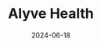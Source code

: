 ---  
layout: startup_page  
title: "Alyve Health"  
id: "alyve.health"  
permalink: "/alyvehealthalyve.health06182024/"  
website: "https://www.alyve.health/"  
funding_round: "Series A"  
funding_amount: "$5.5M"  
investors: "Axilor Ventures, 1Crowd Fund, Inhealth Ventures, Trifecta Capital"  
about: "Alyve Health offers comprehensive healthcare services to individuals, employers, and businesses, including doctor consultations, medicine purchases, and wellness programs. Its platform integrates payers, intermediaries, and providers, creating a unified healthcare ecosystem. The startup boasts over a million users."  
markets: "Healthtech, Life and Health Insurance, Other Healthcare Technology Systems, Digital Health, Mobile"  
hq: "Mumbai, Maharashtra, India"  
founded_year: "2020"  
linkedin: "https://www.linkedin.com/company/alyvehealth"  
twitter: "https://twitter.com/AlyveH"  
instagram: ""  
facebook: "https://www.facebook.com/alyvehealth"  
crunchbase: "https://www.crunchbase.com/organization/alyve-health"  
pitchbook: "https://pitchbook.com/profiles/company/513436-51"  

date_display: "18-Jun-2024"  
date: "2024-06-18"

# SEO Optimization  
meta_title: "Alyve Health - Series A Funding ($5.5M)"  
meta_description: "Alyve Health, Alyve Health offers comprehensive healthcare services to individuals, employers, and businesses, including doctor consultations, medicine purchases, a..."  
meta_keywords: "Alyve Health, Healthtech, Life and Health Insurance, Other Healthcare Technology Systems, Digital Health, Mobile, Series A funding"  
canonical_url: "https://startup.projectstartups.com/alyvehealthalyve.health06182024/"  
---